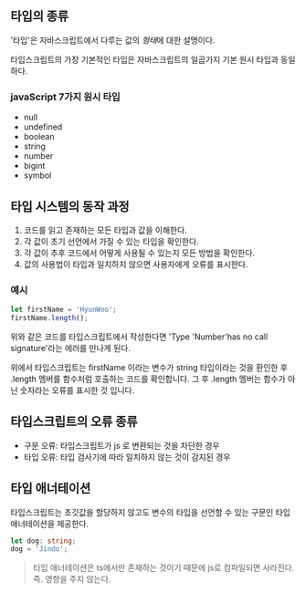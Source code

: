 ## 타입의 종류

'타입'은 자바스크립트에서 다루는 값의 *형태*에 대한 설명이다.

타입스크립트의 가장 기본적인 타입은 자바스크립트의 일곱가지 기본 원시 타입과 동일하다.

### javaScript 7가지 원시 타입

- null
- undefined
- boolean
- string
- number
- bigint
- symbol

## 타입 시스템의 동작 과정

1. 코드를 읽고 존재하는 모든 타입과 값을 이해한다.
2. 각 값이 초기 선언에서 가질 수 있는 타입을 확인한다.
3. 각 값이 추후 코드에서 어떻게 사용될 수 있는지 모든 방법을 확인한다.
4. 값의 사용법이 타입과 일치하지 않으면 사용자에게 오류를 표시한다.

### 예시

```typescript
let firstName = 'HyunWoo';
firstName.length();
```

위와 같은 코드를 타입스크립트에서 작성한다면 'Type 'Number'has no call signature'라는 에러를 만나게 된다.

위에서 타입스크립트는 firstName 이라는 변수가 string 타입이라는 것을 환인한 후 .length 멤버를 함수처럼 호출하는 코드를 확인합니다.
그 후 .length 멤버는 함수가 아닌 숫자라는 오류를 표시한 것 입니다.

## 타입스크립트의 오류 종류

- 구문 오류: 타입스크립트가 js 로 변환되는 것을 차단한 경우
- 타입 오류: 타입 검사기에 따라 일치하지 않는 것이 감지된 경우

## 타입 애너테이션

타입스크립트는 초깃값을 할당하지 않고도 변수의 타입을 선언할 수 있는 구문인 타입 애너테이션을 제공한다.

```typescript
let dog: string;
dog = 'Jindo';
```

> 타입 애너테이션은 ts에서만 존재하는 것이기 때문에 js로 컴파일되면 사라진다. 즉. 영향을 주지 않는다.
